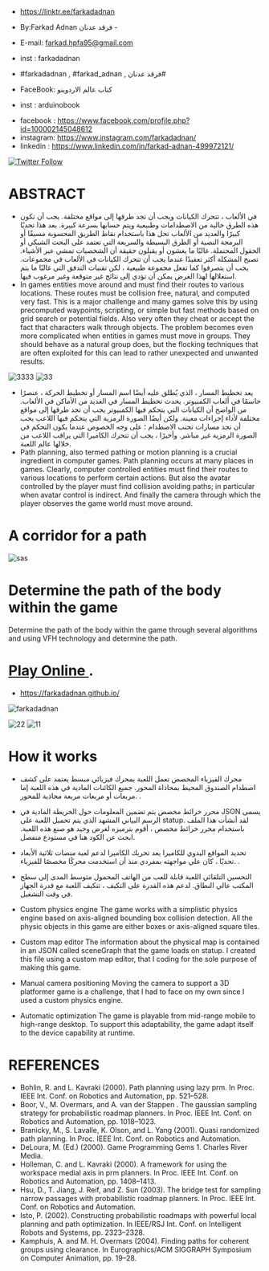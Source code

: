 
- https://linktr.ee/farkadadnan

-  By:Farkad Adnan فرقد عدنان - 
 - E-mail: farkad.hpfa95@gmail.com 
- inst : farkadadnan 
- #farkadadnan , #farkad_adnan , فرقد عدنان# 
- FaceBook: كتاب عالم الاردوينو 
- inst : arduinobook

* facebook : https://www.facebook.com/profile.php?id=100002145048612
* instagram:  https://www.instagram.com/farkadadnan/
* linkedin : https://www.linkedin.com/in/farkad-adnan-499972121/

 <p>
 <a href='https://mobile.twitter.com/farkadadnan'>
        <img alt="Twitter Follow" src="https://img.shields.io/twitter/follow/farkadadnan?label=%40farkadadnan&style=social" alt='Twitter' align="center"/>
    </a>
</p>


# ABSTRACT

- في الألعاب ، تتحرك الكيانات ويجب أن تجد طرقها إلى مواقع مختلفة. يجب أن تكون هذه الطرق خالية من الاصطدامات وطبيعية ويتم حسابها بسرعة كبيرة. يعد هذا تحديًا كبيرًا والعديد من الألعاب تحل هذا باستخدام نقاط الطريق المحسوبة مسبقًا أو البرمجة النصية أو الطرق البسيطة والسريعة التي تعتمد على البحث الشبكي أو الحقول المحتملة. غالبًا ما يغشون أو يقبلون حقيقة أن الشخصيات تمشي عبر الأشياء. تصبح المشكلة أكثر تعقيدًا عندما يجب أن تتحرك الكيانات في الألعاب في مجموعات. يجب أن يتصرفوا كما تفعل مجموعة طبيعية ، لكن تقنيات التدفق التي غالبًا ما يتم استغلالها لهذا الغرض يمكن أن تؤدي إلى نتائج غير متوقعة وغير مرغوب فيها.
- In games entities move around and must find their routes to various locations. These routes must be collision free, natural, and computed very fast. This is a major challenge and many games solve this by using precomputed waypoints, scripting, or simple but fast methods based on grid search or potential fields. Also very often they cheat or accept the fact that characters walk through objects. The problem becomes even more complicated when entities in games must move in groups. They should behave as a natural group does, but the flocking techniques that are often exploited for this can lead to rather unexpected and unwanted results.

 ![3333](https://user-images.githubusercontent.com/35774039/184293748-f359b0a5-f00f-4135-ba3a-9a3c43dda27b.PNG)
![33](https://user-images.githubusercontent.com/35774039/184293750-d7608cfd-84d3-4b50-b54d-5ab57e0ee5a8.PNG)


- يعد تخطيط المسار ، الذي يُطلق عليه أيضًا اسم المسار أو تخطيط الحركة ، عنصرًا حاسمًا في ألعاب الكمبيوتر. يحدث تخطيط المسار في العديد من الأماكن في الألعاب. من الواضح أن الكيانات التي يتحكم فيها الكمبيوتر يجب أن تجد طرقها إلى مواقع مختلفة لأداء إجراءات معينة. ولكن أيضًا الصورة الرمزية التي يتحكم فيها اللاعب يجب أن تجد مسارات تجنب الاصطدام ؛ على وجه الخصوص عندما يكون التحكم في الصورة الرمزية غير مباشر. وأخيرًا ، يجب أن تتحرك الكاميرا التي يراقب اللاعب من خلالها عالم اللعبة.
- Path planning, also termed pathing or motion planning is a crucial ingredient in computer games. Path planning occurs at many places in games. Clearly, computer controlled entities must find their routes to various locations to perform certain actions. But also the avatar controlled by the player must find collision avoiding paths; in particular when avatar control is indirect. And finally the camera through which the player observes the game world must move around.

# A corridor for a path 
![sas](https://user-images.githubusercontent.com/35774039/184292039-27e32d93-cce4-4ca8-92cf-9b1197fe3dc8.PNG)


# Determine the path of the body within the game
 Determine the path of the body within the game through several algorithms and using VFH technology and determine the path.
 
 # [Play Online ](https://farkadadnan.github.io/).
* https://farkadadnan.github.io/

![farkadadnan](https://user-images.githubusercontent.com/35774039/184148611-8460971b-5626-4388-8961-9c2fc6abd8fc.gif)

![22](https://user-images.githubusercontent.com/35774039/184293842-55c41733-2b4f-4e36-8404-a1563a3413d3.PNG)
![11](https://user-images.githubusercontent.com/35774039/184293845-a4e138dd-3865-4282-aeba-1804f09f5a30.PNG)


# How it works
- محرك الفيزياء المخصص
تعمل اللعبة بمحرك فيزيائي مبسط يعتمد على كشف اصطدام الصندوق المحيط بمحاذاة المحور. جميع الكائنات المادية في هذه اللعبة إما مربعات أو مربعات مربعة محاذية للمحور.  .

- محرر خرائط مخصص
يتم تضمين المعلومات حول الخريطة المادية في JSON يسمى الرسم البياني المشهد الذي يتم تحميل اللعبة على statup. لقد أنشأت هذا الملف باستخدام محرر خرائط مخصص ، أقوم بترميزه لغرض وحيد هو صنع هذه اللعبة. ابحث عن الكود هنا في مستودع منفصل.

- تحديد المواقع اليدوي للكاميرا
يعد تحريك الكاميرا لدعم لعبة منصات ثلاثية الأبعاد تحديًا ، كان علي مواجهته بمفردي منذ أن استخدمت محركًا مخصصًا للفيزياء. .

- التحسين التلقائي
اللعبة قابلة للعب من الهاتف المحمول متوسط ​​المدى إلى سطح المكتب عالي النطاق. لدعم هذه القدرة على التكيف ، تتكيف اللعبة مع قدرة الجهاز في وقت التشغيل.

- Custom physics engine
The game works with a simplistic physics engine based on axis-aligned bounding box collision detection. All the physic objects in this game are either boxes or axis-aligned square tiles.  

- Custom map editor
The information about the physical map is contained in an JSON called sceneGraph that the game loads on statup. I created this file using a custom map editor, that I coding for the sole purpose of making this game.  

- Manual camera positioning
Moving the camera to support a 3D platformer game is a challenge, that I had to face on my own since I used a custom physics engine.  

- Automatic optimization
The game is playable from mid-range mobile to high-range desktop. To support this adaptability, the game adapt itself to the device capability at runtime.  
 



# REFERENCES 

-  Bohlin, R. and L. Kavraki (2000). Path planning using lazy prm. In Proc. IEEE Int. Conf. on Robotics and Automation, pp. 521–528.
-  Boor, V., M. Overmars, and A. van der Stappen . The gaussian sampling strategy for probabilistic roadmap planners. In Proc. IEEE Int. Conf. on Robotics and Automation, pp. 1018–1023. 
-  Branicky, M., S. Lavalle, K. Olson, and L. Yang (2001). Quasi randomized path planning. In Proc. IEEE Int. Conf. on Robotics and Automation. 
- DeLoura, M. (Ed.) (2000). Game Programming Gems 1. Charles River Media. 
- Holleman, C. and L. Kavraki (2000). A framework for using the workspace medial axis in prm planners. In Proc. IEEE Int. Conf. on Robotics and Automation, pp. 1408–1413. 
- Hsu, D., T. Jiang, J. Reif, and Z. Sun (2003). The bridge test for sampling narrow passages with probabilistic roadmap planners. In Proc. IEEE Int. Conf. on Robotics and Automation.
- Isto, P. (2002). Constructing probabilistic roadmaps with powerful local planning and path optimization. In IEEE/RSJ Int. Conf. on Intelligent Robots and Systems, pp. 2323–2328. 
- Kamphuis, A. and M. H. Overmars (2004). Finding paths for coherent groups using clearance. In Eurographics/ACM SIGGRAPH Symposium on Computer Animation, pp. 19–28.
